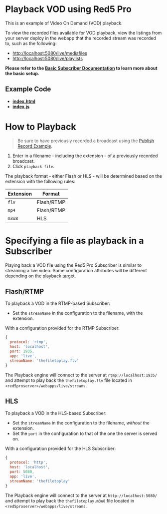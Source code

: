 # Playback VOD using Red5 Pro

This is an example of Video On Demand (VOD) playback.

To view the recorded files available for VOD playback, view the listings from your server deploy in the webapp that the recorded stream was recorded to, such as the following:

* [http://localhost:5080/live/mediafiles](../../live/mediafiles)
* [http://localhost:5080/live/playlists](../../live/playlists)

**Please refer to the [Basic Subscriber Documentation](../subscribe/README.md) to learn more about the basic setup.**

## Example Code

- **[index.html](index.html)**
- **[index.js](index.js)**

# How to Playback

> Be sure to have previously recorded a broadcast using the [Publish Record Example](../publishRecord).

1. Enter in a filename - including the extension - of a previously recorded broadcast.
2. Click `playback file`.

The playback format - either Flash or HLS - will be determined based on the extension with the following rules:

| Extension | Format |
| --- | --- |
| `flv` | Flash/RTMP |
| `mp4` | Flash/RTMP |
| `m3u8` | HLS |

# Specifying a file as playback in a Subscriber

Playing back a VOD file using the Red5 Pro Subscriber is similar to streaming a live video. Some configuration attributes will be different depending on the playback target.

## Flash/RTMP

To playback a VOD in the RTMP-based Subscriber:

* Set the `streamName` in the configuration to the filename, with the extension.

With a configuration provided for the RTMP Subscriber:

```js
{
  protocol: 'rtmp',
  host: 'localhost',
  port: 1935,
  app: 'live',
  streamName: 'thefiletoplay.flv'
}
```

The Playback engine will connect to the server at `rtmp://localhost:1935/` and attempt to play back the `thefiletoplay.flv` file located in `<red5proserver>/webapps/live/streams`.

## HLS

To playback a VOD in the HLS-based Subscriber:

* Set the `streamName` in the configuration to the filename, _without_ the extension.
* Set the `port` in the configuration to that of the one the server is served on.

With a configuration provided for the HLS Subscriber:

```js
{
  protocol: 'http',
  host: 'localhost',
  port: 5080,
  app: 'live',
  streamName: 'thefiletoplay'
}
```

The Playback engine will connect to the server at `http://localhost:5080/` and attempt to play back the `thefiletoplay.m3u8` file located in `<red5proserver>/webapps/live/streams`.

